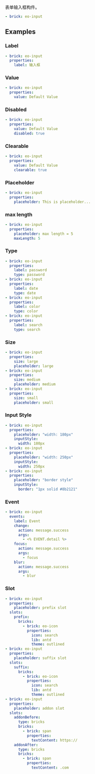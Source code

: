 表单输入框构件。

```yaml preview
- brick: eo-input
```

## Examples

### Label

```yaml preview
- brick: eo-input
  properties:
    label: 输入框
```

### Value

```yaml preview
- brick: eo-input
  properties:
    value: Default Value
```

### Disabled

```yaml preview
- brick: eo-input
  properties:
    value: Default Value
    disabled: true
```

### Clearable

```yaml preview
- brick: eo-input
  properties:
    value: Default Value
    clearable: true
```

### Placeholder

```yaml preview
- brick: eo-input
  properties:
    placeholder: This is placeholder...
```

### max length

```yaml preview
- brick: eo-input
  properties:
    placeholder: max length = 5
    maxLength: 5
```

### Type

```yaml preview
- brick: eo-input
  properties:
    label: password
    type: password
- brick: eo-input
  properties:
    label: date
    type: date
- brick: eo-input
  properties:
    label: color
    type: color
- brick: eo-input
  properties:
    label: search
    type: search
```

### Size

```yaml preview
- brick: eo-input
  properties:
    size: large
    placeholder: large
- brick: eo-input
  properties:
    size: medium
    placeholder: medium
- brick: eo-input
  properties:
    size: small
    placeholder: small
```

### Input Style

```yaml preview
- brick: eo-input
  properties:
    placeholder: "width: 180px"
    inputStyle:
      width: 180px
- brick: eo-input
  properties:
    placeholder: "width: 250px"
    inputStyle:
      width: 250px
- brick: eo-input
  properties:
    placeholder: "border style"
    inputStyle:
      border: "1px solid #8b2121"
```

### Event

```yaml preview
- brick: eo-input
  events:
    label: Event
    change:
      action: message.success
      args:
        - <% EVENT.detail %>
    focus:
      action: message.success
      args:
        - focus
    blur:
      action: message.success
      args:
        - blur
```

### Slot

```yaml preview gap
- brick: eo-input
  properties:
    placeholder: prefix slot
  slots:
    prefix:
      bricks:
        - brick: eo-icon
          properties:
            icon: search
            lib: antd
            theme: outlined
- brick: eo-input
  properties:
    placeholder: suffix slot
  slots:
    suffix:
      bricks:
        - brick: eo-icon
          properties:
            icon: search
            lib: antd
            theme: outlined
- brick: eo-input
  properties:
    placeholder: addon slot
  slots:
    addonBefore:
      type: bricks
      bricks:
        - brick: span
          properties:
            textContent: https://
    addonAfter:
      type: bricks
      bricks:
        - brick: span
          properties:
            textContent: .com
```

